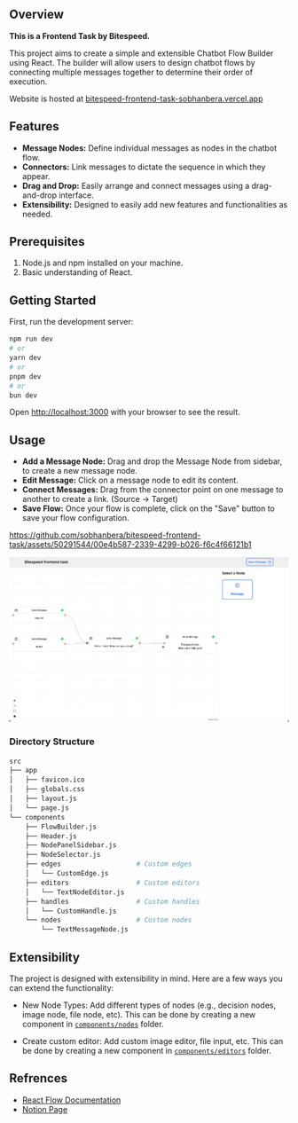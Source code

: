 ## Overview

**This is a Frontend Task by Bitespeed.**

This project aims to create a simple and extensible Chatbot Flow Builder using React. The builder will allow users to design chatbot flows by connecting multiple messages together to determine their order of execution.

Website is hosted at [bitespeed-frontend-task-sobhanbera.vercel.app](https://bitespeed-frontend-task-sobhanbera.vercel.app)

## Features

- **Message Nodes:** Define individual messages as nodes in the chatbot flow.
- **Connectors:** Link messages to dictate the sequence in which they appear.
- **Drag and Drop:** Easily arrange and connect messages using a drag-and-drop interface.
- **Extensibility:** Designed to easily add new features and functionalities as needed.

## Prerequisites

1. Node.js and npm installed on your machine.
2. Basic understanding of React.

## Getting Started

First, run the development server:

```bash
npm run dev
# or
yarn dev
# or
pnpm dev
# or
bun dev
```

Open [http://localhost:3000](http://localhost:3000) with your browser to see the result.

## Usage

- **Add a Message Node:** Drag and drop the Message Node from sidebar, to create a new message node.
- **Edit Message:** Click on a message node to edit its content.
- **Connect Messages:** Drag from the connector point on one message to another to create a link. (Source -> Target)
- **Save Flow:** Once your flow is complete, click on the "Save" button to save your flow configuration.


https://github.com/sobhanbera/bitespeed-frontend-task/assets/50291544/00e4b587-2339-4299-b026-f6c4f66121b1

![](.github/src/screenshot.png)

### Directory Structure

```bash
src
├── app
│   ├── favicon.ico
│   ├── globals.css
│   ├── layout.js
│   └── page.js
└── components
    ├── FlowBuilder.js
    ├── Header.js
    ├── NodePanelSidebar.js
    ├── NodeSelector.js
    ├── edges                   # Custom edges
    │   └── CustomEdge.js
    ├── editors                 # Custom editors
    │   └── TextNodeEditor.js
    ├── handles                 # Custom handles
    │   └── CustomHandle.js
    └── nodes                   # Custom nodes
        └── TextMessageNode.js
```

## Extensibility

The project is designed with extensibility in mind. Here are a few ways you can extend the functionality:

- New Node Types: Add different types of nodes (e.g., decision nodes, image node, file node, etc). This can be done by creating a new component in [`components/nodes`](./src/components/nodes/) folder.

- Create custom editor: Add custom image editor, file input, etc. This can be done by creating a new component in [`components/editors`](./src/components/editors/) folder.

## Refrences

- [React Flow Documentation](https://reactflow.dev/docs)
- [Notion Page](https://bitespeed.notion.site/BiteSpeed-Frontend-Task-Chatbot-flow-builder-fb0feb3498294929a9b7171bcb4e8a8b)

